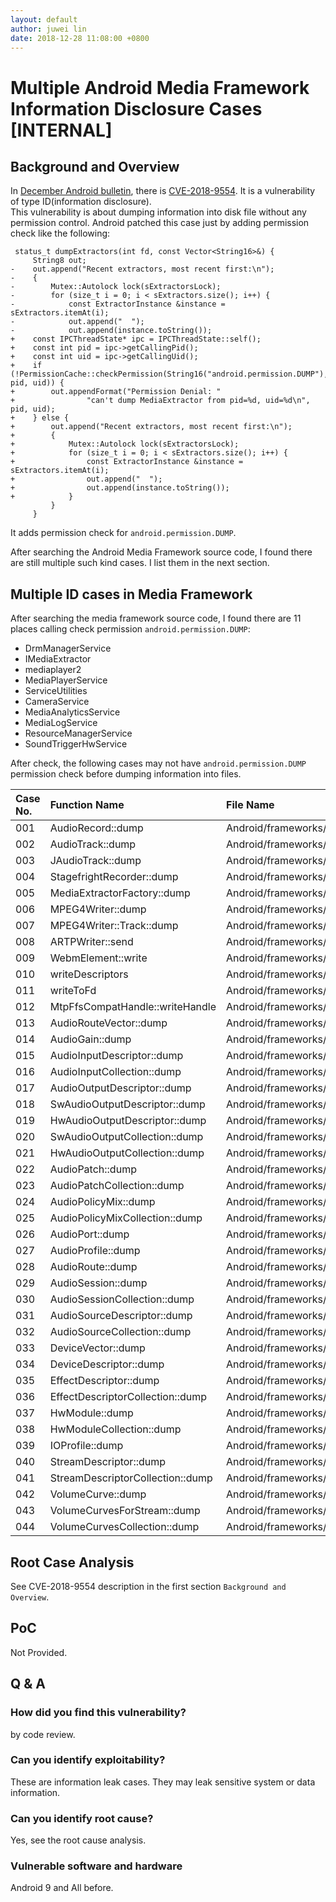 ```yaml
---
layout: default
author: juwei lin
date: 2018-12-28 11:08:00 +0800
---
```


# Multiple Android Media Framework Information Disclosure Cases [INTERNAL]

## Background and Overview 
In [December Android bulletin](https://source.android.com/security/bulletin/2018-12-01.html), there is [CVE-2018-9554](https://android.googlesource.com/platform/frameworks/av/+/16f9b39c69626093ae9225b458739707c9a3b4e7). It is a vulnerability of type ID(information disclosure).  
This vulnerability is about dumping information into disk file without any permission control. Android patched this case just by adding permission check like the following:  
```
 status_t dumpExtractors(int fd, const Vector<String16>&) {
     String8 out;
-    out.append("Recent extractors, most recent first:\n");
-    {
-        Mutex::Autolock lock(sExtractorsLock);
-        for (size_t i = 0; i < sExtractors.size(); i++) {
-            const ExtractorInstance &instance = sExtractors.itemAt(i);
-            out.append("  ");
-            out.append(instance.toString());
+    const IPCThreadState* ipc = IPCThreadState::self();
+    const int pid = ipc->getCallingPid();
+    const int uid = ipc->getCallingUid();
+    if (!PermissionCache::checkPermission(String16("android.permission.DUMP"), pid, uid)) {
+        out.appendFormat("Permission Denial: "
+                "can't dump MediaExtractor from pid=%d, uid=%d\n", pid, uid);
+    } else {
+        out.append("Recent extractors, most recent first:\n");
+        {
+            Mutex::Autolock lock(sExtractorsLock);
+            for (size_t i = 0; i < sExtractors.size(); i++) {
+                const ExtractorInstance &instance = sExtractors.itemAt(i);
+                out.append("  ");
+                out.append(instance.toString());
+            }
         }
     }
```
It adds permission check for `android.permission.DUMP`.  
  
After searching the Android Media Framework source code, I found there are still multiple such kind cases. I list them in the next section.


## Multiple ID cases in Media Framework
After searching the media framework source code, I found there are 11 places calling check permission `android.permission.DUMP`:
* DrmManagerService
* IMediaExtractor
* mediaplayer2
* MediaPlayerService
* ServiceUtilities
* CameraService
* MediaAnalyticsService
* MediaLogService
* ResourceManagerService
* SoundTriggerHwService
  
After check, the following cases may not have `android.permission.DUMP` permission check before dumping information into files.

| Case No.        | Function Name          | File Name |  
|:-------------|:------------------|:------|  
|001|AudioRecord::dump|Android/frameworks/av/media/libaudioclient/AudioRecord.cpp|  
|002|AudioTrack::dump|Android/frameworks/av/media/libaudioclient/AudioTrack.cpp|
|003|JAudioTrack::dump|Android/frameworks/av/media/libmediaplayer2/JAudioTrack.cpp|
|004|StagefrightRecorder::dump|Android/frameworks/av/media/libmediaplayerservice/StagefrightRecorder.cpp|
|005|MediaExtractorFactory::dump|Android/frameworks/av/media/libstagefright/MediaExtractorFactory.cpp|
|006|MPEG4Writer::dump|Android/frameworks/av/media/libstagefright/MPEG4Writer.cpp|
|007|MPEG4Writer::Track::dump|Android/frameworks/av/media/libstagefright/MPEG4Writer.cpp|
|008|ARTPWriter::send|Android/frameworks/av/media/libstagefright/rtsp/ARTPWriter.cpp|
|009|WebmElement::write|Android/frameworks/av/media/libstagefright/webm/WebmElement.cpp|
|010|writeDescriptors|Android/frameworks/av/media/mtp/MtpDescriptors.cpp|
|011|writeToFd|Android/frameworks/av/media/mtp/MtpDevice.cpp|
|012|MtpFfsCompatHandle::writeHandle|Android/frameworks/av/media/mtp/MtpFfsCompatHandle.cpp|
|013|AudioRouteVector::dump|Android/frameworks/av/services/audiopolicy/common/managerdefinitions/src/AudioCollections.cpp|
|014|AudioGain::dump|Android/frameworks/av/services/audiopolicy/common/managerdefinitions/src/AudioGain.cpp|
|015|AudioInputDescriptor::dump|Android/frameworks/av/services/audiopolicy/common/managerdefinitions/src/AudioInputDescriptor.cpp|
|016|AudioInputCollection::dump|Android/frameworks/av/services/audiopolicy/common/managerdefinitions/src/AudioInputDescriptor.cpp|
|017|AudioOutputDescriptor::dump|Android/frameworks/av/services/audiopolicy/common/managerdefinitions/src/AudioOutputDescriptor.cpp|
|018|SwAudioOutputDescriptor::dump|Android/frameworks/av/services/audiopolicy/common/managerdefinitions/src/AudioOutputDescriptor.cpp|
|019|HwAudioOutputDescriptor::dump|Android/frameworks/av/services/audiopolicy/common/managerdefinitions/src/AudioOutputDescriptor.cpp|
|020|SwAudioOutputCollection::dump|Android/frameworks/av/services/audiopolicy/common/managerdefinitions/src/AudioOutputDescriptor.cpp|
|021|HwAudioOutputCollection::dump|Android/frameworks/av/services/audiopolicy/common/managerdefinitions/src/AudioOutputDescriptor.cpp|
|022|AudioPatch::dump|Android/frameworks/av/services/audiopolicy/common/managerdefinitions/src/AudioPatch.cpp|
|023|AudioPatchCollection::dump|Android/frameworks/av/services/audiopolicy/common/managerdefinitions/src/AudioPatch.cpp|
|024|AudioPolicyMix::dump|Android/frameworks/av/services/audiopolicy/common/managerdefinitions/src/AudioPolicyMix.cpp|
|025|AudioPolicyMixCollection::dump|Android/frameworks/av/services/audiopolicy/common/managerdefinitions/src/AudioPolicyMix.cpp|
|026|AudioPort::dump|Android/frameworks/av/services/audiopolicy/common/managerdefinitions/src/AudioPort.cpp|
|027|AudioProfile::dump|Android/frameworks/av/services/audiopolicy/common/managerdefinitions/src/AudioProfile.cpp|
|028|AudioRoute::dump|Android/frameworks/av/services/audiopolicy/common/managerdefinitions/src/AudioRoot.cpp|
|029|AudioSession::dump|Android/frameworks/av/services/audiopolicy/common/managerdefinitions/src/AudioSession.cpp|
|030|AudioSessionCollection::dump|Android/frameworks/av/services/audiopolicy/common/managerdefinitions/src/AudioSession.cpp|
|031|AudioSourceDescriptor::dump|Android/frameworks/av/services/audiopolicy/common/managerdefinitions/src/AudioSourceDescriptor.cpp|
|032|AudioSourceCollection::dump|Android/frameworks/av/services/audiopolicy/common/managerdefinitions/src/AudioSourceDescriptor.cpp|
|033|DeviceVector::dump|Android/frameworks/av/services/audiopolicy/common/managerdefinitions/src/DeviceDescriptor.cpp|
|034|DeviceDescriptor::dump|Android/frameworks/av/services/audiopolicy/common/managerdefinitions/src/DeviceDescriptor.cpp|
|035|EffectDescriptor::dump|Android/frameworks/av/services/audiopolicy/common/managerdefinitions/src/EffectDescriptor.cpp|
|036|EffectDescriptorCollection::dump|Android/frameworks/av/services/audiopolicy/common/managerdefinitions/src/EffectDescriptor.cpp|
|037|HwModule::dump|Android/frameworks/av/services/audiopolicy/common/managerdefinitions/src/HwModule.cpp|
|038|HwModuleCollection::dump|Android/frameworks/av/services/audiopolicy/common/managerdefinitions/src/HwModule.cpp|
|039|IOProfile::dump|Android/frameworks/av/services/audiopolicy/common/managerdefinitions/src/IOProfile.cpp|
|040|StreamDescriptor::dump|Android/frameworks/av/services/audiopolicy/common/managerdefinitions/src/StreamDescriptor.cpp|
|041|StreamDescriptorCollection::dump|Android/frameworks/av/services/audiopolicy/common/managerdefinitions/src/StreamDescriptor.cpp|
|042|VolumeCurve::dump|Android/frameworks/av/services/audiopolicy/common/managerdefinitions/src/VolumeCurve.cpp|
|043|VolumeCurvesForStream::dump|Android/frameworks/av/services/audiopolicy/common/managerdefinitions/src/VolumeCurve.cpp|
|044|VolumeCurvesCollection::dump|Android/frameworks/av/services/audiopolicy/common/managerdefinitions/src/VolumeCurve.cpp|





## Root Case Analysis
See CVE-2018-9554 description in the first section `Background and Overview`.  

## PoC
Not Provided.

## Q & A
### How did you find this vulnerability?
by code review.

### Can you identify exploitability?
These are information leak cases. They may leak sensitive system or data information.

### Can you identify root cause?
Yes, see the root cause analysis.

### Vulnerable software and hardware
Android 9 and All before.